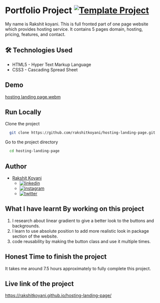 # Portfolio Project [![Template Project](https://img.shields.io/badge/Technologies%20-HTML%2FCSS-brightgreen)](http://www.gnu.org/licenses/agpl-3.0)

My name is Rakshit koyani.
This is full fronted part of one page website which provides hosting service. It contains 5 pages domain, hosting, pricing, features, and contact.

## 🛠 Technologies Used

- HTML5 - Hyper Text Markup Language
- CSS3 - Cascading Spread Sheet

## Demo
[hosting landing page.webm](https://user-images.githubusercontent.com/36806953/181440168-fd711358-6316-4bb2-942a-d65c3007fa04.webm)

## Run Locally

Clone the project

```bash
  git clone https://github.com/rakshitkoyani/hosting-landing-page.git
```

Go to the project directory

```bash
  cd hosting-landing-page
```

## Author

- [Rakshit Koyani](https://www.github.com/rakshitkoyani)
  - [![linkedin](https://img.shields.io/badge/LinkedIn-0077B5?style=for-the-badge&logo=linkedin&logoColor=white)](https://www.linkedin.com/in/rakshit-koyani-507040132/)
  - [![instagram](https://img.shields.io/badge/Instagram-E4405F?style=for-the-badge&logo=instagram&logoColor=white)](https://www.instagram.com/rakshitkoyani/)
  - [![twitter](https://img.shields.io/badge/Twitter-1DA1F2?style=for-the-badge&logo=twitter&logoColor=white)](https://www.twitter.com/rakshit_koyani)

## What I have learnt By working on this project

1. I research about linear gradient to give a better look to the buttons and backgrounds.
2. I learn to use absolute position to add more realistic look in package section of the website.
3. code reusability by making the button class and use it multiple times.

## Honest Time to finish the project

It takes me around 7.5 hours approximately to fully complete this project.

## Live link of the project

https://rakshitkoyani.github.io/hosting-landing-page/
